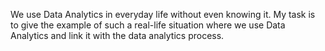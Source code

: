We use Data Analytics in everyday life without even knowing it. My task is to give the example of such a real-life situation where we use Data Analytics and link it with the data analytics process.
